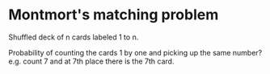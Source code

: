 # Montmort's matching problem

Shuffled deck of n cards labeled 1 to n.

Probability of counting the cards 1 by one and picking up the same number? e.g. count 7 and at 7th place there is the 7th card.



